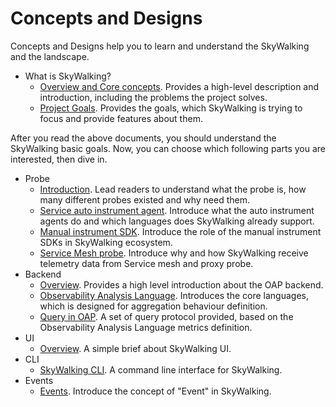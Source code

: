 # Concepts and Designs
Concepts and Designs help you to learn and understand the SkyWalking and the landscape.

- What is SkyWalking?
  - [Overview and Core concepts](overview.md). Provides a high-level description and introduction, including the problems the project solves.
  - [Project Goals](project-goals.md). Provides the goals, which SkyWalking is trying to focus and provide features about them.

After you read the above documents, you should understand the SkyWalking basic goals. Now, you can choose which following parts 
you are interested, then dive in.   

- Probe
  - [Introduction](probe-introduction.md). Lead readers to understand what the probe is, how many different probes existed and 
why need them.
  - [Service auto instrument agent](service-agent.md). Introduce what the auto instrument agents do and which languages does
SkyWalking already support. 
  - [Manual instrument SDK](manual-sdk.md). Introduce the role of the manual instrument SDKs in SkyWalking ecosystem.
  - [Service Mesh probe](service-mesh-probe.md). Introduce why and how SkyWalking receive telemetry data from Service mesh and proxy probe.
- Backend
  - [Overview](backend-overview.md). Provides a high level introduction about the OAP backend.
  - [Observability Analysis Language](oal.md). Introduces the core languages, which is designed for aggregation behaviour definition.
  - [Query in OAP](../protocols/README.md#query-protocol). A set of query protocol provided, based on the Observability Analysis Language metrics definition. 
- UI
  - [Overview](ui-overview.md). A simple brief about SkyWalking UI.
- CLI
  - [SkyWalking CLI](https://github.com/apache/skywalking-cli). A command line interface for SkyWalking.
- Events
  - [Events](event.md). Introduce the concept of "Event" in SkyWalking.
